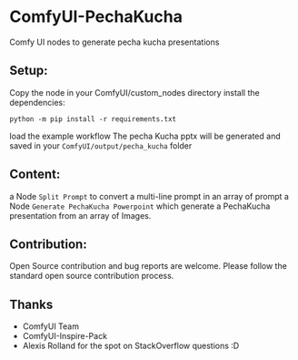 # ComfyUI-PechaKucha
Comfy UI nodes to generate pecha kucha presentations

## Setup:
Copy the node in your ComfyUI/custom_nodes directory
install the dependencies:
```
python -m pip install -r requirements.txt
```
load the example workflow
The pecha Kucha pptx will be generated and saved in your `ComfyUI/output/pecha_kucha` folder


## Content:
a Node `Split Prompt` to convert a multi-line prompt in an array of prompt
a Node `Generate PechaKucha Powerpoint` which generate a PechaKucha presentation from an array of Images.

## Contribution:
Open Source contribution and bug reports are welcome.
Please follow the standard open source contribution process.

## Thanks
* ComfyUI Team
* ComfyUI-Inspire-Pack
* Alexis Rolland for the spot on StackOverflow questions :D
